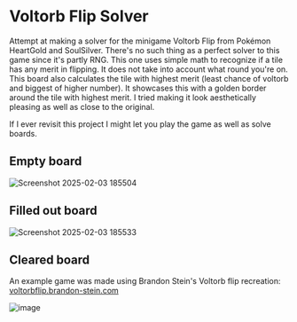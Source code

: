 # Voltorb Flip Solver
Attempt at making a solver for the minigame Voltorb Flip from Pokémon HeartGold and SoulSilver.
There's no such thing as a perfect solver to this game since it's partly RNG.
This one uses simple math to recognize if a tile has any merit in flipping.
It does not take into account what round you're on.
This board also calculates the tile with highest merit (least chance of voltorb and biggest of higher number).
It showcases this with a golden border around the tile with highest merit.
I tried making it look aesthetically pleasing as well as close to the original.

If I ever revisit this project I might let you play the game as well as solve boards.

## Empty board
![Screenshot 2025-02-03 185504](https://github.com/user-attachments/assets/bcc9e300-8bbd-4f10-a53b-edde2604e1d2)

## Filled out board

![Screenshot 2025-02-03 185533](https://github.com/user-attachments/assets/04f4a607-426d-4fc3-9f1a-85abed788bcc)

## Cleared board
An example game was made using Brandon Stein's Voltorb flip recreation: [voltorbflip.brandon-stein.com](https://voltorbflip.brandon-stein.com) 

![image](https://github.com/user-attachments/assets/c11b6534-473a-46b6-a697-ab96ec0f4477)
